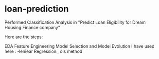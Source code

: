# loan-prediction

Performed Classification Analysis in "Predict Loan Eligibility for Dream Housing Finance company"

Here are the steps:

EDA
Feature Engineering
Model Selection and Model Evolution
I have used  here : -leniear Regression , ols method
